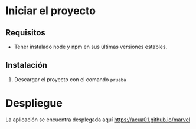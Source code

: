 # Iniciar el proyecto

## Requisitos

- Tener instalado node y npm en sus últimas versiones estables.

## Instalación

1. Descargar el proyecto con el comando `prueba`

# Despliegue

La aplicación se encuentra desplegada aquí https://acua01.github.io/marvel

